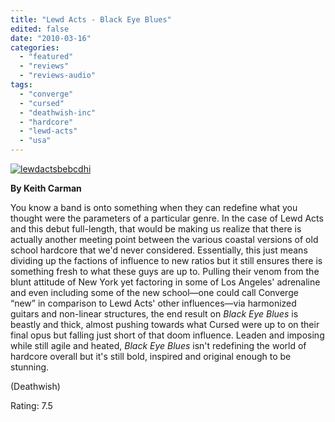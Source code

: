 ```yaml
---
title: "Lewd Acts - Black Eye Blues"
edited: false
date: "2010-03-16"
categories:
  - "featured"
  - "reviews"
  - "reviews-audio"
tags:
  - "converge"
  - "cursed"
  - "deathwish-inc"
  - "hardcore"
  - "lewd-acts"
  - "usa"
---
```


[![lewdactsbebcdhi](http://www.hellbound.ca/wp-content/uploads/2010/03/lewdactsbebcdhi.jpg "lewdactsbebcdhi")](http://www.hellbound.ca/wp-content/uploads/2010/03/lewdactsbebcdhi.jpg)

**By Keith Carman**

You know a band is onto something when they can redefine what you thought were the parameters of a particular genre. In the case of Lewd Acts and this debut full-length, that would be making us realize that there is actually another meeting point between the various coastal versions of old school hardcore that we'd never considered. Essentially, this just means dividing up the factions of influence to new ratios but it still ensures there is something fresh to what these guys are up to. Pulling their venom from the blunt attitude of New York yet factoring in some of Los Angeles' adrenaline and even including some of the new school—one could call Converge “new” in comparison to Lewd Acts' other influences—via harmonized guitars and non-linear structures, the end result on _Black Eye Blues_ is beastly and thick, almost pushing towards what Cursed were up to on their final opus but falling just short of that doom influence. Leaden and imposing while still agile and heated, _Black Eye Blues_ isn't redefining the world of hardcore overall but it's still bold, inspired and original enough to be stunning.

(Deathwish)

Rating: 7.5
